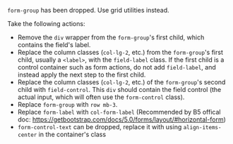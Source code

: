 `form-group` has been dropped. Use grid utilities instead.

Take the following actions:
* Remove the `div` wrapper from the `form-group`'s first child, which contains the field's label.
* Replace the column classes (`col-lg-2`, etc.) from the `form-group`'s first child, usually a `<label>`,
with the `field-label` class. If the first child is a control container such as form actions, do not add
`field-label`, and instead apply the next step to the first child.
* Replace the column classes (`col-lg-2`, etc.) of the `form-group`'s second child with `field-control`.
This `div` should contain the field control (the actual input, which will often use the `form-control` class).
* Replace `form-group` with `row mb-3`.
* Replace `form-label` with `col-form-label` (Recommended by B5 offical doc: https://getbootstrap.com/docs/5.0/forms/layout/#horizontal-form)
* `form-control-text` can be dropped, replace it with using `align-items-center` in the container's class
